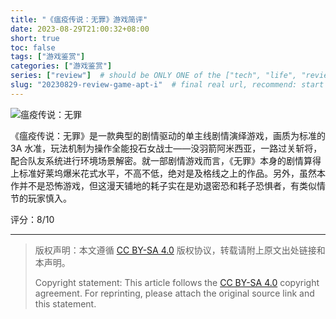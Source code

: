 ```yaml
---
title: "《瘟疫传说：无罪》游戏简评"
date: 2023-08-29T21:00:32+08:00
short: true
toc: false
tags: ["游戏鉴赏"]
categories: ["游戏鉴赏"]
series: ["review"]  # should be ONLY ONE of the ["tech", "life", "review"]
slug: "20230829-review-game-apt-i"  # final real url, recommend: start by date, follow lower case words with hyphen splitter. E.g., `20230316-text-title`
---
```


![瘟疫传说：无罪](/img/posts/20230829-apti.jpg "瘟疫传说：无罪")

《瘟疫传说：无罪》是一款典型的剧情驱动的单主线剧情演绎游戏，画质为标准的 3A 水准，玩法机制为操作全能投石女战士——没羽箭阿米西亚，一路过关斩将，配合队友系统进行环境场景解密。就一部剧情游戏而言，《无罪》本身的剧情算得上标准好莱坞爆米花式水平，不高不低，绝对是及格线之上的作品。另外，虽然本作并不是恐怖游戏，但这漫天铺地的耗子实在是劝退密恐和耗子恐惧者，有类似情节的玩家慎入。

评分：8/10

---

> 版权声明：本文遵循 [CC BY-SA 4.0](https://creativecommons.org/licenses/by-sa/4.0/deed.zh) 版权协议，转载请附上原文出处链接和本声明。
>
> Copyright statement: This article follows the [CC BY-SA 4.0](https://creativecommons.org/licenses/by-sa/4.0/deed.en) copyright agreement. For reprinting, please attach the original source link and this statement.
